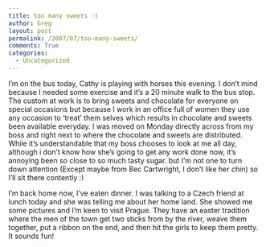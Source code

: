 ```yaml
---
title: too many sweets :(
author: Greg
layout: post
permalink: /2007/07/too-many-sweets/
comments: True
categories:
  - Uncategorized
---
```

I&#8217;m on the bus today, Cathy is playing with horses this evening. I don&#8217;t mind because I needed some exercise and it&#8217;s a 20 minute walk to the bus stop. The custom at work is to bring sweets and chocolate for everyone on special occasions but because I work in an office full of women they use any occasion to &#8216;treat&#8217; them selves which results in chocolate and sweets been available everyday. I was moved on Monday directly across from my boss and right next to where the chocolate and sweets are distributed. While it&#8217;s understandable that my boss chooses to look at me all day, although i don&#8217;t know how she&#8217;s going to get any work done now, it&#8217;s annoying been so close to so much tasty sugar. but I&#8217;m not one to turn down attention (Except maybe from Bec Cartwright, I don&#8217;t like her chin) so I&#8217;ll sit there contently <img src="http://gregology.net/wp-includes/images/smilies/simple-smile.png" alt=":)" class="wp-smiley" style="height: 1em; max-height: 1em;" />

I&#8217;m back home now, I&#8217;ve eaten dinner. I was talking to a Czech friend at lunch today and she was telling me about her home land. She showed me some pictures and I&#8217;m keen to visit Prague. They have an easter tradition where the men of the town get two sticks from by the river, weave them together, put a ribbon on the end, and then hit the girls to keep them pretty. It sounds fun!